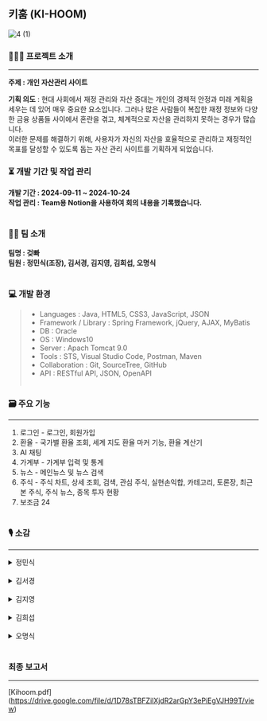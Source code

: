 ## 키훔 (KI-HOOM)
![4 (1)](https://github.com/user-attachments/assets/8cc7d1ef-3278-4ae0-a0cf-44fed656897d)

### 🧑🏻‍🏫 프로젝트 소개
---
**주제 : 개인 자산관리 사이트**
<br />


**기획 의도** : 현대 사회에서 재정 관리와 자산 증대는 개인의 경제적 안정과 미래 계획을 세우는 데 있어 매우 중요한 요소입니다. 그러나 많은 사람들이 복잡한 재정 정보와 다양한 금융 상품들 사이에서 혼란을 겪고, 체계적으로 자산을 관리하지 못하는 경우가 많습니다.<br/>
이러한 문제를 해결하기 위해, 사용자가 자신의 자산을 효율적으로 관리하고 재정적인 목표를 달성할 수 있도록 돕는 자산 관리 사이트를 기획하게 되었습니다.


### ⏳ 개발 기간 및 작업 관리
**개발 기간 : 2024-09-11 ~ 2024-10-24**
<br/>
**작업 관리 : Team용 Notion을 사용하여 회의 내용을 기록했습니다.**
<br /><br />

### 🙋🏻 팀 소개
**팀명 : 겆빠** <br/>
**팀원 : 정민식(조장), 김서경, 김지영, 김희섭, 오명식**
<br /><br />

### 💻 개발 환경
> * Languages : Java, HTML5, CSS3, JavaScript, JSON
> * Framework / Library : Spring Framework, jQuery, AJAX, MyBatis
> * DB : Oracle
> * OS : Windows10
> * Server : Apach Tomcat 9.0
> * Tools : STS, Visual Studio Code, Postman, Maven
> * Collaboration : Git, SourceTree, GitHub
> * API : RESTful API, JSON, OpenAPI
<br /><br />

### 🗃️ 주요 기능
---
1. 로그인 - 로그인, 회원가입
2. 환율 - 국가별 환율 조회, 세계 지도 환율 마커 기능, 환율 계산기
3. AI 채팅
4. 가계부 - 가계부 입력 및 통계
5. 뉴스 - 메인뉴스 및 뉴스 검색
6. 주식 - 주식 차트, 상세 조회, 검색, 관심 주식, 실현손익합, 카테고리, 토론장, 최근 본 주식, 주식 뉴스, 종목 투자 현황
7. 보조금 24
<br/><br/>

### 🎙️ 소감
---
<details>
  <summary>정민식</summary>
</details>
<br/>

<details>
  <summary>김서경</summary>
  <div>
    이번 프로젝트에서 나만의 목표는 금융 오픈 API를 통한 기능 구현이 목표였는데, Mock 데이터를 넣을 수 있는 금융 오픈 API가 없어서 계획했던 기능들을 구현할 수 없었습니다. 그래서 수기 가계부 기능으로 변경하여 직접 수입과 지출을 기록할 수 있도록 하였으나 자동화 기능에 대한 아쉬움이 남아있습니다. 
이번 프로젝트는 짧은 기한 내에 웹페이지를 만들었어야 했는데 Spring과 open API, Bootstrap을 이용하여 만드니 조금 더 빠르고 간결한 코드들로 백엔드를 구성하고, 간단하게 반응형 웹페이지를 만들 수 있어서 신기하고 즐거웠습니다.
항상 원하는 대로 기능들이 구현되지 않아 좌절될 때도 있지만, 기능과 오류들을 해결해 나가는 과정들을 즐겁게 수행할 수 있었던것 같습니다.
    파이널 프로젝트 다들 고생 많으셨습니다!
  </div>
</details>
<br/>

<details>
  <summary>김지영</summary>
</details>
<br/>

<details>
  <summary>김희섭</summary>
</details>
<br/>

<details>
  <summary>오명식</summary>
</details>
<br/>

### 최종 보고서
---
[Kihoom.pdf] (https://drive.google.com/file/d/1D78sTBFZilXjdR2arGpY3ePiEgVJH99T/view)


